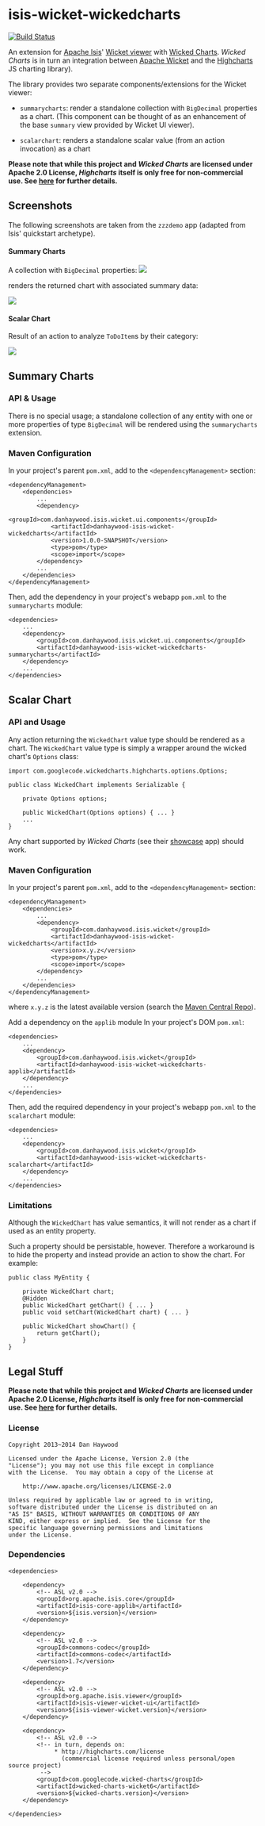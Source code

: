 isis-wicket-wickedcharts
========================

[![Build Status](https://travis-ci.org/danhaywood/isis-wicket-wickedcharts.png?branch=master)](https://travis-ci.org/danhaywood/isis-wicket-wickedcharts)

An extension for [Apache Isis](http://isis.apache.org)' [Wicket viewer](http://isis.apache.org/components/viewers/wicket/about.html) with [Wicked Charts](https://code.google.com/p/wicked-charts/).  *Wicked Charts* is in turn an integration between [Apache Wicket](http://wicket.apache.org) and the [Highcharts](http://www.highcharts.com/) JS charting library).

The library provides two separate components/extensions for the Wicket viewer:

* `summarycharts`: render a standalone collection with `BigDecimal` properties as a chart.  (This component can be thought of as an enhancement of the base `summary` view provided by Wicket UI viewer).

* `scalarchart`: renders a standalone scalar value (from an action invocation) as a chart

**Please note that while this project and *Wicked Charts* are licensed under Apache 2.0 License, *Highcharts* itself is only free for non-commercial use.  See [here](http://shop.highsoft.com/highcharts.html) for further details.**


## Screenshots

The following screenshots are taken from the `zzzdemo` app (adapted from Isis' quickstart archetype).

#### Summary Charts

A collection with `BigDecimal` properties:
![](https://raw.github.com/danhaywood/isis-wicket-wickedcharts/master/images/summarychart-tab.png)

renders the returned chart with associated summary data:

![](https://raw.github.com/danhaywood/isis-wicket-wickedcharts/master/images/summarychart.png)


#### Scalar Chart

Result of an action to analyze `ToDoItem`s by their category:

![](https://raw.github.com/danhaywood/isis-wicket-wickedcharts/master/images/piechart.png)



## Summary Charts

### API & Usage

There is no special usage; a standalone collection of any entity with one or more properties of type `BigDecimal` will be rendered using the `summarycharts` extension.


### Maven Configuration

In your project's parent `pom.xml`, add to the `<dependencyManagement>` section:

    <dependencyManagement>
        <dependencies>
            ...
            <dependency>
                <groupId>com.danhaywood.isis.wicket.ui.components</groupId>
                <artifactId>danhaywood-isis-wicket-wickedcharts</artifactId>
                <version>1.0.0-SNAPSHOT</version>
                <type>pom</type>
                <scope>import</scope>
            </dependency>
            ...
        </dependencies>
    </dependencyManagement>

Then, add the dependency in your project's webapp `pom.xml` to the `summarycharts` module:

    <dependencies>
        ...
        <dependency>
            <groupId>com.danhaywood.isis.wicket.ui.components</groupId>
            <artifactId>danhaywood-isis-wicket-wickedcharts-summarycharts</artifactId>
        </dependency>
        ...
    </dependencies> 


## Scalar Chart

### API and Usage

Any action returning the `WickedChart` value type should be rendered as a chart.  The `WickedChart` value type is simply a wrapper around the wicked chart's `Options` class:

    import com.googlecode.wickedcharts.highcharts.options.Options;

    public class WickedChart implements Serializable {

        private Options options;
        
        public WickedChart(Options options) { ... }
        ...
    }

Any chart supported by *Wicked Charts* (see their [showcase](http://wicked-charts.appspot.com/) app) should work.  

### Maven Configuration

In your project's parent `pom.xml`, add to the `<dependencyManagement>` section:

    <dependencyManagement>
        <dependencies>
            ...
            <dependency>
                <groupId>com.danhaywood.isis.wicket</groupId>
                <artifactId>danhaywood-isis-wicket-wickedcharts</artifactId>
                <version>x.y.z</version>
                <type>pom</type>
                <scope>import</scope>
            </dependency>
            ...
        </dependencies>
    </dependencyManagement>

where `x.y.z` is the latest available version (search the [Maven Central Repo](http://search.maven.org/#search|ga|1|isis-wicket-wickedcharts)).


Add a dependency on the `applib` module In your project's DOM `pom.xml`:

    <dependencies>
        ...
        <dependency>
            <groupId>com.danhaywood.isis.wicket</groupId>
            <artifactId>danhaywood-isis-wicket-wickedcharts-applib</artifactId>
        </dependency>
        ...
    </dependencies> 

Then, add the required dependency in your project's webapp `pom.xml` to the `scalarchart` module:

    <dependencies>
        ...
        <dependency>
            <groupId>com.danhaywood.isis.wicket</groupId>
            <artifactId>danhaywood-isis-wicket-wickedcharts-scalarchart</artifactId>
        </dependency>
        ...
    </dependencies> 

### Limitations

Although the `WickedChart` has value semantics, it will not render as a chart if used as an entity property.

Such a property should be persistable, however.  Therefore a workaround is to hide the property and instead provide an action to show the chart.  For example:

    public class MyEntity {

        private WickedChart chart;
        @Hidden
        public WickedChart getChart() { ... }
        public void setChart(WickedChart chart) { ... }

        public WickedChart showChart() {
            return getChart();
        }
    }
    


## Legal Stuff

**Please note that while this project and *Wicked Charts* are licensed under Apache 2.0 License, *Highcharts* itself is only free for non-commercial use.  See [here](http://shop.highsoft.com/highcharts.html) for further details.**

### License

    Copyright 2013~2014 Dan Haywood

    Licensed under the Apache License, Version 2.0 (the
    "License"); you may not use this file except in compliance
    with the License.  You may obtain a copy of the License at

        http://www.apache.org/licenses/LICENSE-2.0

    Unless required by applicable law or agreed to in writing,
    software distributed under the License is distributed on an
    "AS IS" BASIS, WITHOUT WARRANTIES OR CONDITIONS OF ANY
    KIND, either express or implied.  See the License for the
    specific language governing permissions and limitations
    under the License.

### Dependencies

    <dependencies>

        <dependency>
            <!-- ASL v2.0 -->
            <groupId>org.apache.isis.core</groupId>
            <artifactId>isis-core-applib</artifactId>
            <version>${isis.version}</version>
        </dependency>

        <dependency>
            <!-- ASL v2.0 -->
            <groupId>commons-codec</groupId>
            <artifactId>commons-codec</artifactId>
            <version>1.7</version>
        </dependency>

        <dependency>
            <!-- ASL v2.0 -->
            <groupId>org.apache.isis.viewer</groupId>
            <artifactId>isis-viewer-wicket-ui</artifactId>
            <version>${isis-viewer-wicket.version}</version>
        </dependency>

        <dependency>
            <!-- ASL v2.0 -->
            <!-- in turn, depends on: 
                 * http://highcharts.com/license 
                   (commercial license required unless personal/open source project)  
             -->
            <groupId>com.googlecode.wicked-charts</groupId>
            <artifactId>wicked-charts-wicket6</artifactId>
            <version>${wicked-charts.version}</version>
        </dependency>

    </dependencies>
